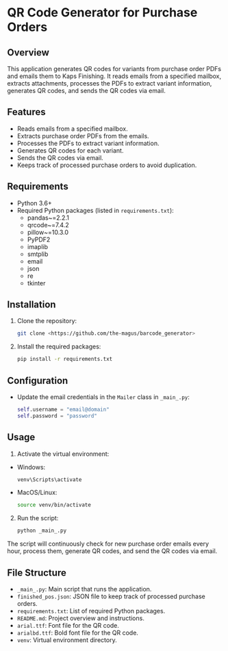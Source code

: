 # QR Code Generator for Purchase Orders

## Overview

This application generates QR codes for variants from purchase order PDFs and emails them to Kaps Finishing. It reads emails from a specified mailbox, extracts attachments, processes the PDFs to extract variant information, generates QR codes, and sends the QR codes via email.

## Features

- Reads emails from a specified mailbox.
- Extracts purchase order PDFs from the emails.
- Processes the PDFs to extract variant information.
- Generates QR codes for each variant.
- Sends the QR codes via email.
- Keeps track of processed purchase orders to avoid duplication.

## Requirements

- Python 3.6+
- Required Python packages (listed in `requirements.txt`):
  - pandas~=2.2.1
  - qrcode~=7.4.2
  - pillow~=10.3.0
  - PyPDF2
  - imaplib
  - smtplib
  - email
  - json
  - re
  - tkinter

## Installation

1. Clone the repository:
   ```sh
   git clone <https://github.com/the-magus/barcode_generator>
   ```

2. Install the required packages:
   ```sh
   pip install -r requirements.txt
   ```

## Configuration

- Update the email credentials in the `Mailer` class in `_main_.py`:
  ```python
  self.username = "email@domain"
  self.password = "password"
  ```

## Usage

1. Activate the virtual environment:
- Windows: 
  ```sh
  venv\Scripts\activate
  ```
- MacOS/Linux: 
  ```sh
  source venv/bin/activate
  ```
2. Run the script:
   ```sh
   python _main_.py
   ```
The script will continuously check for new purchase order emails every hour, process them, generate QR codes, and send the QR codes via email.

## File Structure

- `_main_.py`: Main script that runs the application.
- `finished_pos.json`: JSON file to keep track of processed purchase orders.
- `requirements.txt`: List of required Python packages.
- `README.md`: Project overview and instructions.
- `arial.ttf`: Font file for the QR code.
- `arialbd.ttf`: Bold font file for the QR code.
- `venv`: Virtual environment directory.